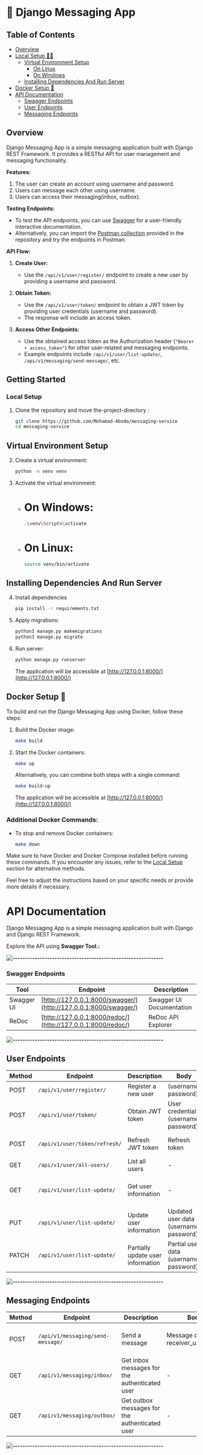 # 🚀 Django Messaging App

## Table of Contents


- [Overview](#overview)
- [Local Setup 👨‍💻](#local-setup)
    - [Virtual Environment Setup](#virtual-environment-setup)
        - [On Linux](#on-linux)
        - [On Windows](#on-windows)
    - [Installing Dependencies And Run Server](#installing-dependencies-and-run-server)
- [Docker Setup 🐳](#docker-setup-🐳)
- [API Documentation](#api-documentation)
  - [Swagger Endpoints](#swagger-endpoints)
  - [User Endpoints](#user-endpoints)
  - [Messaging Endpoints](#messaging-endpoints)

## Overview

Django Messaging App is a simple messaging application built with Django REST Framework. It provides a RESTful API for user management and messaging functionality.

**Features:**
1. The user can create an account using username and password.
2. Users can message each other using username.
3. Users can access their messaging(inbox, outbox).

**Testing Endpoints:**
- To test the API endpoints, you can use [Swagger](http://127.0.0.1:8000/swagger/) for a user-friendly interactive documentation.
- Alternatively, you can import the [Postman collection](messaging_service.postman_collection.json) provided in the repository and try the endpoints in Postman.

**API Flow:**
1. **Create User:**
   - Use the `/api/v1/user/register/` endpoint to create a new user by providing a username and password.

2. **Obtain Token:**
   - Use the `/api/v1/user/token/` endpoint to obtain a JWT token by providing user credentials (username and password).
   - The response will include an access token.

3. **Access Other Endpoints:**
   - Use the obtained access token as the Authorization header (`"Bearer + access_token"`) for other user-related and messaging endpoints.
   - Example endpoints include `/api/v1/user/list-update/`, `/api/v1/messaging/send-message/`, etc.

## Getting Started

### Local Setup

1. Clone the repository and move the-project-directory :

    ```bash
    git clone https://github.com/Mohamad-Aboda/messaging-service
    cd messaging-service
    ```
## Virtual Environment Setup

2. Create a virtual environment:

    ```bash
    python -m venv venv
    ```

3. Activate the virtual environment:

    - # On Windows:

        ```bash
        .\venv\Scripts\activate
        ```

    - # On Linux:

        ```bash
        source venv/bin/activate
        ```

## Installing Dependencies And Run Server

4. Install dependencies 

    ```bash
    pip install -r requirements.txt
    ```

5. Apply migrations:

    ```bash
    python3 manage.py makemigrations
    python3 manage.py migrate
    ```
6. Run server:

    ```bash
    python manage.py runserver
    ```
    The application will be accessible at [http://127.0.0.1:8000/](http://127.0.0.1:8000/)

## Docker Setup 🐳

To build and run the Django Messaging App using Docker, follow these steps:

1. Build the Docker image:

    ```bash
    make build
    ```

2. Start the Docker containers:

    ```bash
    make up
    ```

    Alternatively, you can combine both steps with a single command:

    ```bash
    make build-up
    ```

    The application will be accessible at [http://127.0.0.1:8000/](http://127.0.0.1:8000/)

### Additional Docker Commands:

- To stop and remove Docker containers:

    ```bash
    make down
    ```

Make sure to have Docker and Docker Compose installed before running these commands. If you encounter any issues, refer to the [Local Setup](#local-setup-) section for alternative methods.

Feel free to adjust the instructions based on your specific needs or provide more details if necessary.


# API Documentation

Django Messaging App is a simple messaging application built with Django and Django REST Framework.

Explore the API using <b>Swagger<b> Tool.:

![-------------------------------------------------------------](https://raw.githubusercontent.com/andreasbm/readme/master/assets/lines/rainbow.png)

### Swagger Endpoints

| Tool         | Endpoint                         | Description                          |
|--------------|----------------------------------|--------------------------------------|
| Swagger UI   | [http://127.0.0.1:8000/swagger/](http://127.0.0.1:8000/swagger/)   | Swagger UI Documentation            |
| ReDoc        | [http://127.0.0.1:8000/redoc/](http://127.0.0.1:8000/redoc/)       | ReDoc API Explorer                  |

![-------------------------------------------------------------](https://raw.githubusercontent.com/andreasbm/readme/master/assets/lines/rainbow.png)

## User Endpoints


| Method | Endpoint                  | Description           | Body                        | Header               | Response            |
|--------|---------------------------|-----------------------|-----------------------------|----------------------|---------------------|
| POST   | `/api/v1/user/register/`    | Register a new user   | (username, password) | -                    | New user data       |
| POST   | `/api/v1/user/token/`        | Obtain JWT token          | User credentials (username, password) | -                    | JWT tokens          |
| POST   | `/api/v1/user/token/refresh/`| Refresh JWT token         | Refresh token               | -                    | New access token    |
| GET    | `/api/v1/user/all-users/`   | List all users        | -                           | -  | List all users       |
| GET    | `/api/v1/user/list-update/`      | Get user information  | -                           | Authorization token <br>"Bearer + access_token" | User information    |
| PUT    | `/api/v1/user/list-update/`      | Update user information | Updated user data (username, password) | Authorization token <br>"Bearer + access_token" | Updated user data |
| PATCH  | `/api/v1/user/list-update/`      | Partially update user information | Partial user data (username, password) | Authorization token <br>"Bearer + access_token" | Updated user data |

![-------------------------------------------------------------](https://raw.githubusercontent.com/andreasbm/readme/master/assets/lines/rainbow.png)

## Messaging Endpoints

| Method | Endpoint                  | Description           | Body                        | Header               | Response            |
|--------|---------------------------|-----------------------|-----------------------------|----------------------|---------------------|
| POST   | `/api/v1/messaging/send-message/`     | Send a message        | Message data (text, receiver_username) | Authorization token <br>"Bearer + access_token" | Success message     |
| GET    | `/api/v1/messaging/inbox/`    | Get inbox messages for the authenticated user | - | Authorization token <br>"Bearer + access_token" | List of inbox messages |
| GET    | `/api/v1/messaging/outbox/`   | Get outbox messages for the authenticated user | - | Authorization token <br>"Bearer + access_token" | List of outbox messages |

![-------------------------------------------------------------](https://raw.githubusercontent.com/andreasbm/readme/master/assets/lines/rainbow.png)

